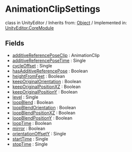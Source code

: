 # AnimationClipSettings
class in UnityEditor
 / Inherits from: <a href="https://docs.unity3d.com/6000.2/Documentation/ScriptReference/Object.html">Object</a> / Implemented in: <a href="https://docs.unity3d.com/6000.2/Documentation/ScriptReference/UnityEditor.CoreModule.html">UnityEditor.CoreModule</a>

## Fields
- <a href="https://docs.unity3d.com/6000.2/Documentation/ScriptReference/AnimationClipSettings-additiveReferencePoseClip.html">additiveReferencePoseClip</a> : AnimationClip
- <a href="https://docs.unity3d.com/6000.2/Documentation/ScriptReference/AnimationClipSettings-additiveReferencePoseTime.html">additiveReferencePoseTime</a> : Single
- <a href="https://docs.unity3d.com/6000.2/Documentation/ScriptReference/AnimationClipSettings-cycleOffset.html">cycleOffset</a> : Single
- <a href="https://docs.unity3d.com/6000.2/Documentation/ScriptReference/AnimationClipSettings-hasAdditiveReferencePose.html">hasAdditiveReferencePose</a> : Boolean
- <a href="https://docs.unity3d.com/6000.2/Documentation/ScriptReference/AnimationClipSettings-heightFromFeet.html">heightFromFeet</a> : Boolean
- <a href="https://docs.unity3d.com/6000.2/Documentation/ScriptReference/AnimationClipSettings-keepOriginalOrientation.html">keepOriginalOrientation</a> : Boolean
- <a href="https://docs.unity3d.com/6000.2/Documentation/ScriptReference/AnimationClipSettings-keepOriginalPositionXZ.html">keepOriginalPositionXZ</a> : Boolean
- <a href="https://docs.unity3d.com/6000.2/Documentation/ScriptReference/AnimationClipSettings-keepOriginalPositionY.html">keepOriginalPositionY</a> : Boolean
- <a href="https://docs.unity3d.com/6000.2/Documentation/ScriptReference/AnimationClipSettings-level.html">level</a> : Single
- <a href="https://docs.unity3d.com/6000.2/Documentation/ScriptReference/AnimationClipSettings-loopBlend.html">loopBlend</a> : Boolean
- <a href="https://docs.unity3d.com/6000.2/Documentation/ScriptReference/AnimationClipSettings-loopBlendOrientation.html">loopBlendOrientation</a> : Boolean
- <a href="https://docs.unity3d.com/6000.2/Documentation/ScriptReference/AnimationClipSettings-loopBlendPositionXZ.html">loopBlendPositionXZ</a> : Boolean
- <a href="https://docs.unity3d.com/6000.2/Documentation/ScriptReference/AnimationClipSettings-loopBlendPositionY.html">loopBlendPositionY</a> : Boolean
- <a href="https://docs.unity3d.com/6000.2/Documentation/ScriptReference/AnimationClipSettings-loopTime.html">loopTime</a> : Boolean
- <a href="https://docs.unity3d.com/6000.2/Documentation/ScriptReference/AnimationClipSettings-mirror.html">mirror</a> : Boolean
- <a href="https://docs.unity3d.com/6000.2/Documentation/ScriptReference/AnimationClipSettings-orientationOffsetY.html">orientationOffsetY</a> : Single
- <a href="https://docs.unity3d.com/6000.2/Documentation/ScriptReference/AnimationClipSettings-startTime.html">startTime</a> : Single
- <a href="https://docs.unity3d.com/6000.2/Documentation/ScriptReference/AnimationClipSettings-stopTime.html">stopTime</a> : Single
